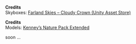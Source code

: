 **Credits**  
Skyboxes: [Farland Skies – Cloudy Crown (Unity Asset Store)](https://assetstore.unity.com/packages/2d/textures-materials/sky/farland-skies-cloudy-crown-60004)


**Credits**  
Models: [Kenney’s Nature Pack Extended](https://opengameart.org/content/nature-pack-extended)


soon
...
